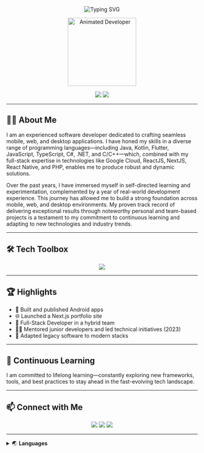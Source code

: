 <!-- Animated Banner -->
<p align="center">
  <img src="https://readme-typing-svg.demolab.com?font=Fira+Code&weight=700&size=28&pause=1000&color=0078D4&center=true&vCenter=true&width=600&lines=Hi%2C+I'm+Christian+Franc+M.+Carvajal;Software+%26+Mobile+Developer;Full-Stack+Engineer;Cloud+Enthusiast" alt="Typing SVG" />
</p>

<p align="center">
  <img src="https://media.giphy.com/media/qgQUggAC3Pfv687qPC/giphy.gif" width="180" alt="Animated Developer" />
</p>

<p align="center">
  <img src="https://img.shields.io/badge/Software%20%26%20Mobile%20Developer-blue?style=for-the-badge&logo=android&logoColor=white" />
  <img src="https://img.shields.io/badge/Full%20Stack%20Engineer-6DB33F?style=for-the-badge&logo=react&logoColor=white" />
</p>

---

## 👨‍💻 About Me

I am an experienced software developer dedicated to crafting seamless mobile, web, and desktop applications. I have honed my skills in a diverse range of programming languages—including Java, Kotlin, Flutter, JavaScript, TypeScript, C#, .NET, and C/C++—which, combined with my full-stack expertise in technologies like Google Cloud, ReactJS, NextJS, React Native, and PHP, enables me to produce robust and dynamic solutions.

Over the past years, I have immersed myself in self-directed learning and experimentation, complemented by a year of real-world development experience. This journey has allowed me to build a strong foundation across mobile, web, and desktop environments. My proven track record of delivering exceptional results through noteworthy personal and team-based projects is a testament to my commitment to continuous learning and adapting to new technologies and industry trends.

---

## 🛠️ Tech Toolbox

<p align="center">
  <img src="https://skillicons.dev/icons?i=java,kotlin,flutter,dart,js,ts,react,nextjs,nodejs,express,php,laravel,cs,dotnet,cpp,html,css,gcp,firebase,aws,mysql,postgres,mongodb,git,github,docker,kubernetes" />
</p>

---

## 🏆 Highlights

- 🚀 Built and published Android apps
- 🌐 Launched a Next.js portfolio site
- 🤝 Full-Stack Developer in a hybrid team
- 🧑‍🏫 Mentored junior developers and led technical initiatives (2023)
- 🔄 Adapted legacy software to modern stacks

---

## 🌱 Continuous Learning

I am committed to lifelong learning—constantly exploring new frameworks, tools, and best practices to stay ahead in the fast-evolving tech landscape.

---

## 📫 Connect with Me

<p align="center">
  <a href="mailto:franc200078@gmail.com"><img src="https://img.shields.io/badge/Email-D14836?style=flat-square&logo=gmail&logoColor=white"/></a>
  <a href="https://github.com/Koykoy200078"><img src="https://img.shields.io/badge/GitHub-181717?style=flat-square&logo=github&logoColor=white"/></a>
  <a href="https://www.linkedin.com/in/christian-franc-carvajal-0492211a8"><img src="https://img.shields.io/badge/LinkedIn-0A66C2?style=flat-square&logo=linkedin&logoColor=white"/></a>
</p>

---

<details>
  <summary>🌏 <b>Languages</b></summary>
  <ul>
    <li>English</li>
    <li>Tagalog</li>
    <li>Bisaya (Cebuano)</li>
  </ul>
</details>

